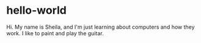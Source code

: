 # hello-world
Hi. My name is Sheila, and I'm just learning about computers and how they work. I like to paint and play the guitar. 
